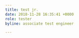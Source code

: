 ```yaml
---
title: test jr.
date: 2018-11-28 16:35:41 +0000
role: tester
byline: associate test engineer

---
```

